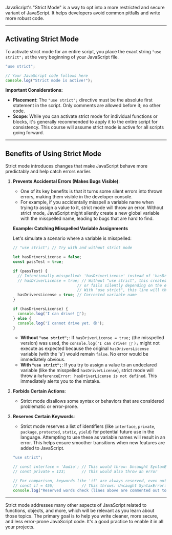 JavaScript's "Strict Mode" is a way to opt into a more restricted and secure variant of JavaScript. It helps developers avoid common pitfalls and write more robust code.

---

## Activating Strict Mode

To activate strict mode for an entire script, you place the exact string `"use strict";` at the very beginning of your JavaScript file.



```JavaScript
"use strict";

// Your JavaScript code follows here
console.log("Strict mode is active!");
```

**Important Considerations:**

- **Placement**: The `"use strict";` directive must be the absolute first statement in the script. Only comments are allowed before it; no other code.
- **Scope**: While you can activate strict mode for individual functions or blocks, it's generally recommended to apply it to the entire script for consistency. This course will assume strict mode is active for all scripts going forward.

---

## Benefits of Using Strict Mode

Strict mode introduces changes that make JavaScript behave more predictably and help catch errors earlier.

1. **Prevents Accidental Errors (Makes Bugs Visible)**:
    
    - One of its key benefits is that it turns some silent errors into thrown errors, making them visible in the developer console.
    - For example, if you accidentally misspell a variable name when trying to assign a value to it, strict mode will throw an error. Without strict mode, JavaScript might silently create a new global variable with the misspelled name, leading to bugs that are hard to find.
    
    **Example: Catching Misspelled Variable Assignments**
    
    Let's simulate a scenario where a variable is misspelled:
    
    
    
    ```JavaScript
    // "use strict"; // Try with and without strict mode
    
    let hasDriversLicense = false;
    const passTest = true;
    
    if (passTest) {
      // Intentionally misspelled: 'hasDriverLicense' instead of 'hasDriversLicense'
      // hasDriverLicense = true; // Without "use strict", this creates a new global variable
                                // or fails silently depending on the environment.
                                // With "use strict", this line will throw an error if uncommented.
      hasDriversLicense = true; // Corrected variable name
    }
    
    if (hasDriversLicense) {
      console.log('I can drive! 🚗');
    } else {
      console.log('I cannot drive yet. 😢');
    }
    ```
    
    - **Without `"use strict";`**: If `hasDriverLicense = true;` (the misspelled version) was used, the `console.log('I can drive! 🚗');` might not execute as expected because the original `hasDriversLicense` variable (with the 's') would remain `false`. No error would be immediately obvious.
    - **With `"use strict";`**: If you try to assign a value to an undeclared variable (like the misspelled `hasDriverLicense`), strict mode will throw a `ReferenceError: hasDriverLicense is not defined`. This immediately alerts you to the mistake.
2. **Forbids Certain Actions**:
    
    - Strict mode disallows some syntax or behaviors that are considered problematic or error-prone.
3. **Reserves Certain Keywords**:
    
    - Strict mode reserves a list of identifiers (like `interface`, `private`, `package`, `protected`, `static`, `yield`) for potential future use in the language. Attempting to use these as variable names will result in an error. This helps ensure smoother transitions when new features are added to JavaScript.
    
    
    
    ```JavaScript
    "use strict";
    
    // const interface = 'Audio'; // This would throw: Uncaught SyntaxError: Unexpected strict mode reserved word
    // const private = 123;       // This would also throw an error
    
    // For comparison, keywords like 'if' are always reserved, even outside strict mode:
    // const if = 456;            // This throws: Uncaught SyntaxError: Unexpected token 'if'
    console.log("Reserved words check (lines above are commented out to prevent errors).");
    ```
    

---

Strict mode addresses many other aspects of JavaScript related to functions, objects, and more, which will be relevant as you learn about those topics. The primary goal is to help you write cleaner, more secure, and less error-prone JavaScript code. It's a good practice to enable it in all your projects.